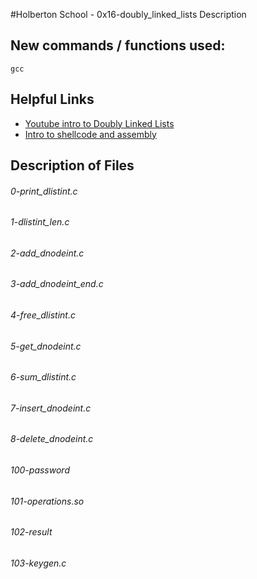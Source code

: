 #Holberton School - 0x16-doubly_linked_lists
Description
## New commands / functions used:
``gcc``
## Helpful Links
* [Youtube intro to Doubly Linked Lists](https://www.youtube.com/watch?v=k0pjD12bzP0)
* [Intro to shellcode and assembly](http://www.primalsecurity.net/0x0-shellcoding-tutorial-introduction-to-asm/)

## Description of Files
<h6>0-print_dlistint.c</h6>

<h6>1-dlistint_len.c</h6>

<h6>2-add_dnodeint.c</h6>

<h6>3-add_dnodeint_end.c</h6>

<h6>4-free_dlistint.c</h6>

<h6>5-get_dnodeint.c</h6>

<h6>6-sum_dlistint.c</h6>

<h6>7-insert_dnodeint.c</h6>

<h6>8-delete_dnodeint.c</h6>

<h6>100-password</h6>

<h6>101-operations.so</h6>

<h6>102-result</h6>

<h6>103-keygen.c</h6>

